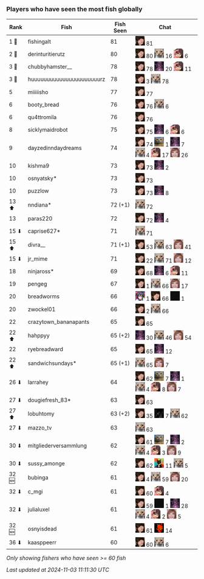 ### Players who have seen the most fish globally
| Rank | Fish | Fish Seen | Chat |
|------|--------|-----------|-------|
| 1 🥇  | fishingalt  | 81 | ![breadworms](https://raw.githubusercontent.com/blableblup/gofish/main/images/players/breadworms.png) 81 |
| 2 🥈  | derinturitierutz  | 80 | ![breadworms](https://raw.githubusercontent.com/blableblup/gofish/main/images/players/breadworms.png) 80  ![psp1g](https://raw.githubusercontent.com/blableblup/gofish/main/images/players/psp1g.png) 16  ![swormbeard](https://raw.githubusercontent.com/blableblup/gofish/main/images/players/swormbeard.png) 6 |
| 3 🥉  | chubbyhamster__  | 78 | ![breadworms](https://raw.githubusercontent.com/blableblup/gofish/main/images/players/breadworms.png) 78  ![julialuxel](https://raw.githubusercontent.com/blableblup/gofish/main/images/players/julialuxel.png) 20  ![swormbeard](https://raw.githubusercontent.com/blableblup/gofish/main/images/players/swormbeard.png) 11 |
| 3 🥉  | huuuuuuuuuuuuuuuuuuuuuurz  | 78 | ![breadworms](https://raw.githubusercontent.com/blableblup/gofish/main/images/players/breadworms.png) 3  ![psp1g](https://raw.githubusercontent.com/blableblup/gofish/main/images/players/psp1g.png) 78 |
| 5  | miiiiisho  | 77 | ![breadworms](https://raw.githubusercontent.com/blableblup/gofish/main/images/players/breadworms.png) 77 |
| 6  | booty_bread  | 76 | ![breadworms](https://raw.githubusercontent.com/blableblup/gofish/main/images/players/breadworms.png) 76  ![psp1g](https://raw.githubusercontent.com/blableblup/gofish/main/images/players/psp1g.png) 6 |
| 6  | qu4ttromila  | 76 | ![breadworms](https://raw.githubusercontent.com/blableblup/gofish/main/images/players/breadworms.png) 76 |
| 8  | sicklymaidrobot  | 75 | ![breadworms](https://raw.githubusercontent.com/blableblup/gofish/main/images/players/breadworms.png) 75  ![julialuxel](https://raw.githubusercontent.com/blableblup/gofish/main/images/players/julialuxel.png) 6  ![swormbeard](https://raw.githubusercontent.com/blableblup/gofish/main/images/players/swormbeard.png) 6 |
| 9  | dayzedinndaydreams  | 74 | ![breadworms](https://raw.githubusercontent.com/blableblup/gofish/main/images/players/breadworms.png) 74  ![d_egree](https://raw.githubusercontent.com/blableblup/gofish/main/images/players/d_egree.png) 1  ![julialuxel](https://raw.githubusercontent.com/blableblup/gofish/main/images/players/julialuxel.png) 7  ![psp1g](https://raw.githubusercontent.com/blableblup/gofish/main/images/players/psp1g.png) 4  ![swormbeard](https://raw.githubusercontent.com/blableblup/gofish/main/images/players/swormbeard.png) 17  ![vaiastol](https://raw.githubusercontent.com/blableblup/gofish/main/images/players/vaiastol.png) 26 |
| 10  | kishma9  | 73 | ![breadworms](https://raw.githubusercontent.com/blableblup/gofish/main/images/players/breadworms.png) 73  ![julialuxel](https://raw.githubusercontent.com/blableblup/gofish/main/images/players/julialuxel.png) 2 |
| 10  | osnyatsky*  | 73 | ![breadworms](https://raw.githubusercontent.com/blableblup/gofish/main/images/players/breadworms.png) 73 |
| 10  | puzzlow  | 73 | ![breadworms](https://raw.githubusercontent.com/blableblup/gofish/main/images/players/breadworms.png) 73  ![julialuxel](https://raw.githubusercontent.com/blableblup/gofish/main/images/players/julialuxel.png) 8 |
| 13 ⬆ | nndiana*  | 72 (+1) | ![psp1g](https://raw.githubusercontent.com/blableblup/gofish/main/images/players/psp1g.png) 72 |
| 13  | paras220  | 72 | ![breadworms](https://raw.githubusercontent.com/blableblup/gofish/main/images/players/breadworms.png) 72  ![julialuxel](https://raw.githubusercontent.com/blableblup/gofish/main/images/players/julialuxel.png) 4 |
| 15 ⬇ | caprise627*  | 71 | ![psp1g](https://raw.githubusercontent.com/blableblup/gofish/main/images/players/psp1g.png) 71 |
| 15 ⬆ | divra__  | 71 (+1) | ![breadworms](https://raw.githubusercontent.com/blableblup/gofish/main/images/players/breadworms.png) 53  ![psp1g](https://raw.githubusercontent.com/blableblup/gofish/main/images/players/psp1g.png) 63  ![vaiastol](https://raw.githubusercontent.com/blableblup/gofish/main/images/players/vaiastol.png) 41 |
| 15 ⬇ | jr_mime  | 71 | ![breadworms](https://raw.githubusercontent.com/blableblup/gofish/main/images/players/breadworms.png) 22  ![psp1g](https://raw.githubusercontent.com/blableblup/gofish/main/images/players/psp1g.png) 71  ![vaiastol](https://raw.githubusercontent.com/blableblup/gofish/main/images/players/vaiastol.png) 12 |
| 18  | ninjaross*  | 69 | ![breadworms](https://raw.githubusercontent.com/blableblup/gofish/main/images/players/breadworms.png) 68  ![julialuxel](https://raw.githubusercontent.com/blableblup/gofish/main/images/players/julialuxel.png) 6  ![swormbeard](https://raw.githubusercontent.com/blableblup/gofish/main/images/players/swormbeard.png) 11 |
| 19  | pengeg  | 67 | ![breadworms](https://raw.githubusercontent.com/blableblup/gofish/main/images/players/breadworms.png) 1  ![psp1g](https://raw.githubusercontent.com/blableblup/gofish/main/images/players/psp1g.png) 66  ![vaiastol](https://raw.githubusercontent.com/blableblup/gofish/main/images/players/vaiastol.png) 17 |
| 20  | breadworms  | 66 | ![ajspyman](https://raw.githubusercontent.com/blableblup/gofish/main/images/players/ajspyman.png) 1  ![breadworms](https://raw.githubusercontent.com/blableblup/gofish/main/images/players/breadworms.png) 66  ![dizzy](https://raw.githubusercontent.com/blableblup/gofish/main/images/players/dizzy.png) 1 |
| 20  | zwockel01  | 66 | ![breadworms](https://raw.githubusercontent.com/blableblup/gofish/main/images/players/breadworms.png) 2  ![psp1g](https://raw.githubusercontent.com/blableblup/gofish/main/images/players/psp1g.png) 66 |
| 22  | crazytown_bananapants  | 65 | ![breadworms](https://raw.githubusercontent.com/blableblup/gofish/main/images/players/breadworms.png) 65 |
| 22 ⬆ | hahppyy  | 65 (+2) | ![julialuxel](https://raw.githubusercontent.com/blableblup/gofish/main/images/players/julialuxel.png) 30  ![psp1g](https://raw.githubusercontent.com/blableblup/gofish/main/images/players/psp1g.png) 46  ![vaiastol](https://raw.githubusercontent.com/blableblup/gofish/main/images/players/vaiastol.png) 54 |
| 22  | ryebreadward  | 65 | ![breadworms](https://raw.githubusercontent.com/blableblup/gofish/main/images/players/breadworms.png) 65  ![julialuxel](https://raw.githubusercontent.com/blableblup/gofish/main/images/players/julialuxel.png) 12 |
| 22 ⬆ | sandwichsundays*  | 65 (+1) | ![psp1g](https://raw.githubusercontent.com/blableblup/gofish/main/images/players/psp1g.png) 65  ![vaiastol](https://raw.githubusercontent.com/blableblup/gofish/main/images/players/vaiastol.png) 7 |
| 26 ⬇ | larrahey  | 64 | ![breadworms](https://raw.githubusercontent.com/blableblup/gofish/main/images/players/breadworms.png) 62  ![d_egree](https://raw.githubusercontent.com/blableblup/gofish/main/images/players/d_egree.png) 7  ![julialuxel](https://raw.githubusercontent.com/blableblup/gofish/main/images/players/julialuxel.png) 1  ![psp1g](https://raw.githubusercontent.com/blableblup/gofish/main/images/players/psp1g.png) 4  ![swormbeard](https://raw.githubusercontent.com/blableblup/gofish/main/images/players/swormbeard.png) 8  ![vaiastol](https://raw.githubusercontent.com/blableblup/gofish/main/images/players/vaiastol.png) 7 |
| 27 ⬇ | dougiefresh_83*  | 63 | ![breadworms](https://raw.githubusercontent.com/blableblup/gofish/main/images/players/breadworms.png) 63 |
| 27 ⬆ | lobuhtomy  | 63 (+2) | ![breadworms](https://raw.githubusercontent.com/blableblup/gofish/main/images/players/breadworms.png) 35  ![ovrht](https://raw.githubusercontent.com/blableblup/gofish/main/images/players/ovrht.png) 7  ![psp1g](https://raw.githubusercontent.com/blableblup/gofish/main/images/players/psp1g.png) 62 |
| 27 ⬇ | mazzo_tv  | 63 | ![psp1g](https://raw.githubusercontent.com/blableblup/gofish/main/images/players/psp1g.png) 63 |
| 30 ⬇ | mitgliederversammlung  | 62 | ![breadworms](https://raw.githubusercontent.com/blableblup/gofish/main/images/players/breadworms.png) 61  ![d_egree](https://raw.githubusercontent.com/blableblup/gofish/main/images/players/d_egree.png) 7  ![julialuxel](https://raw.githubusercontent.com/blableblup/gofish/main/images/players/julialuxel.png) 2  ![psp1g](https://raw.githubusercontent.com/blableblup/gofish/main/images/players/psp1g.png) 4  ![swormbeard](https://raw.githubusercontent.com/blableblup/gofish/main/images/players/swormbeard.png) 3  ![vaiastol](https://raw.githubusercontent.com/blableblup/gofish/main/images/players/vaiastol.png) 9 |
| 30 ⬇ | sussy_amonge  | 62 | ![breadworms](https://raw.githubusercontent.com/blableblup/gofish/main/images/players/breadworms.png) 62  ![omie](https://raw.githubusercontent.com/blableblup/gofish/main/images/players/omie.png) 11  ![psp1g](https://raw.githubusercontent.com/blableblup/gofish/main/images/players/psp1g.png) 5 |
| 32 🆕 | bubinga  | 61 | ![breadworms](https://raw.githubusercontent.com/blableblup/gofish/main/images/players/breadworms.png) 4  ![psp1g](https://raw.githubusercontent.com/blableblup/gofish/main/images/players/psp1g.png) 59  ![vaiastol](https://raw.githubusercontent.com/blableblup/gofish/main/images/players/vaiastol.png) 20 |
| 32 ⬇ | c_mgi  | 61 | ![breadworms](https://raw.githubusercontent.com/blableblup/gofish/main/images/players/breadworms.png) 60  ![swormbeard](https://raw.githubusercontent.com/blableblup/gofish/main/images/players/swormbeard.png) 4 |
| 32 ⬇ | julialuxel  | 61 | ![breadworms](https://raw.githubusercontent.com/blableblup/gofish/main/images/players/breadworms.png) 59  ![dizzy](https://raw.githubusercontent.com/blableblup/gofish/main/images/players/dizzy.png) 1  ![julialuxel](https://raw.githubusercontent.com/blableblup/gofish/main/images/players/julialuxel.png) 28  ![psp1g](https://raw.githubusercontent.com/blableblup/gofish/main/images/players/psp1g.png) 4  ![swormbeard](https://raw.githubusercontent.com/blableblup/gofish/main/images/players/swormbeard.png) 2  ![vaiastol](https://raw.githubusercontent.com/blableblup/gofish/main/images/players/vaiastol.png) 5 |
| 32 🆕 | osnyisdead  | 61 | ![breadworms](https://raw.githubusercontent.com/blableblup/gofish/main/images/players/breadworms.png) 61  ![pokirule](https://raw.githubusercontent.com/blableblup/gofish/main/images/players/pokirule.png) 14 |
| 36 ⬇ | kaasppeerr  | 60 | ![breadworms](https://raw.githubusercontent.com/blableblup/gofish/main/images/players/breadworms.png) 60  ![psp1g](https://raw.githubusercontent.com/blableblup/gofish/main/images/players/psp1g.png) 6 |

_Only showing fishers who have seen >= 60 fish_

_Last updated at 2024-11-03 11:11:30 UTC_